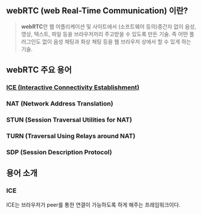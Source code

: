 ## webRTC (web Real-Time Communication) 이란?
> **webRTC**란 웹 어플리케이션 및 사이트에서 (소프트웨어 등의)중간자 없이 음성, 영상, 텍스트, 파일 등을 브라우저끼리 주고받을 수 있도록 만든 기술.
> 즉 어떤 플러그인도 없이 음성 채팅과 화상 채팅 등을 웹 브라우저 상에서 할 수 있게 하는 기술.

## webRTC 주요 용어

### [ICE (Interactive Connectivity Establishment)](#ICE)
### NAT (Network Address Translation)
### STUN (Session Traversal Utilities for NAT)
### TURN (Traversal Using Relays around NAT)
### SDP (Session Description Protocol)

## 용어 소개

### ICE
ICE는 브라우저가 peer를 통한 연결이 가능하도록 하게 해주는 프레임워크이다. 
